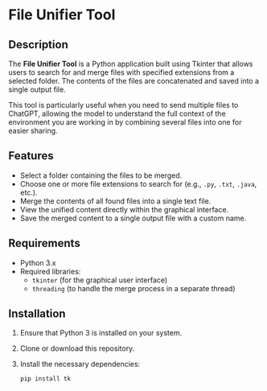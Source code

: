 # File Unifier Tool

## Description

The **File Unifier Tool** is a Python application built using Tkinter that allows users to search for and merge files with specified extensions from a selected folder. The contents of the files are concatenated and saved into a single output file.

This tool is particularly useful when you need to send multiple files to ChatGPT, allowing the model to understand the full context of the environment you are working in by combining several files into one for easier sharing.

## Features

- Select a folder containing the files to be merged.
- Choose one or more file extensions to search for (e.g., `.py`, `.txt`, `.java`, etc.).
- Merge the contents of all found files into a single text file.
- View the unified content directly within the graphical interface.
- Save the merged content to a single output file with a custom name.

## Requirements

- Python 3.x
- Required libraries:
  - `tkinter` (for the graphical user interface)
  - `threading` (to handle the merge process in a separate thread)

## Installation

1. Ensure that Python 3 is installed on your system.
2. Clone or download this repository.
3. Install the necessary dependencies:

   ```bash
   pip install tk
